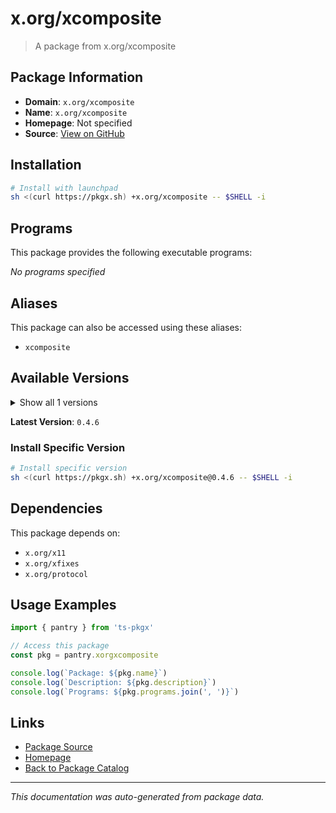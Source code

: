 # x.org/xcomposite

> A package from x.org/xcomposite

## Package Information

- **Domain**: `x.org/xcomposite`
- **Name**: `x.org/xcomposite`
- **Homepage**: Not specified
- **Source**: [View on GitHub](https://github.com/pkgxdev/pantry/tree/main/projects/x.org/xcomposite/package.yml)

## Installation

```bash
# Install with launchpad
sh <(curl https://pkgx.sh) +x.org/xcomposite -- $SHELL -i
```

## Programs

This package provides the following executable programs:

*No programs specified*

## Aliases

This package can also be accessed using these aliases:

- `xcomposite`

## Available Versions

<details>
<summary>Show all 1 versions</summary>

- `0.4.6`

</details>

**Latest Version**: `0.4.6`

### Install Specific Version

```bash
# Install specific version
sh <(curl https://pkgx.sh) +x.org/xcomposite@0.4.6 -- $SHELL -i
```

## Dependencies

This package depends on:

- `x.org/x11`
- `x.org/xfixes`
- `x.org/protocol`

## Usage Examples

```typescript
import { pantry } from 'ts-pkgx'

// Access this package
const pkg = pantry.xorgxcomposite

console.log(`Package: ${pkg.name}`)
console.log(`Description: ${pkg.description}`)
console.log(`Programs: ${pkg.programs.join(', ')}`)
```

## Links

- [Package Source](https://github.com/pkgxdev/pantry/tree/main/projects/x.org/xcomposite/package.yml)
- [Homepage](#)
- [Back to Package Catalog](../package-catalog.md)

---

*This documentation was auto-generated from package data.*
